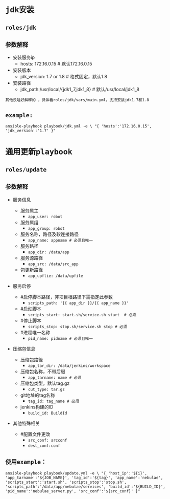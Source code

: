 # `jdk安装`
## `roles/jdk`
## `参数解释`
* 安装服务ip
    * hosts: 172.16.0.15 # 默认172.16.0.15
* 安装版本
    * jdk_version: 1.7 or 1.8 # 格式固定，默认1.8
* 安装路径
    * jdk_path:/usr/local/{jdk1_7,jdk1_8} # 默认/usr/local/jdk1_8

`其他没啥好解释的 ，具体看roles/jdk/vars/main.yml，支持安装jdk1.7和1.8`

## `example:`
`ansible-playbook playbook/jdk.yml -e \
    "{
        'hosts':'172.16.0.15',
        'jdk_version':'1.7'
    }"`

# `通用更新playbook`
## `roles/update`

## `参数解释`

* 服务信息

    * 服务属主
        * `app_user: robot`
    * 服务属组
        * `app_group: robot`
    * 服务名称，路径及软连接路径
        * `app_name: appname # 必须且唯一`
    * 服务路径
        * `app_dir: /data/app`
    * 服务源路径
        * `app_src: /data/src_app`
    * 包更新路径
        * `app_upflie: /data/upfile`

* 服务启停

    * #启停脚本路径，非项目根路径下需指定此参数
        * `scripts_path: '{{ app_dir }}/{{ app_name }}'`
    * #启动脚本
        * `scripts_start: start.sh/service.sh start  # 必须`
    * #停止脚本
        * `scripts_stop: stop.sh/service.sh stop # 必须`
    * #进程唯一名称
        * `pid_name: pidname # 必须且唯一`


* 压缩包信息

    * 压缩包路径
        * `app_tar_dir: /data/jenkins/workspace`
    * 压缩包名称，不带后缀
        * `app_tarname: name # 必须`
    * 压缩包类型，默认tag.gz
        * `cut_type: tar.gz`
    * git地址的tag名称
        * `tag_id: tag_name # 必须`
    * jenkins构建的ID
        * `build_id: BuildId`


* 其他特殊相关

    * #配置文件更改
        * `src_conf: srcconf`
        * `dest_conf:conf`

## `使用example：`

`ansible-playbook playbook/update.yml -e \
    "{
        'host_ip':'${i}',
        'app_tarname':'${JOB_NAME}',
        'tag_id':'${tag}',
        'app_name':'nebulae',
        'scripts_start':'start.sh',
        'scripts_stop':'stop.sh',
        'scripts_path':'/data/app/nebulae/services',
        'build_id':'${BUILD_ID}',
        'pid_name':'nebulae_server.py',
        'src_conf':'${src_conf}'
    }"`
